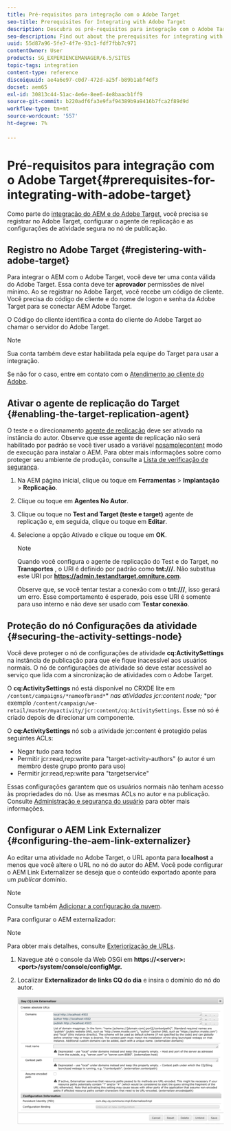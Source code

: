 ```yaml
---
title: Pré-requisitos para integração com o Adobe Target
seo-title: Prerequisites for Integrating with Adobe Target
description: Descubra os pré-requisitos para integração com o Adobe Target.
seo-description: Find out about the prerequisites for integrating with Adobe Target.
uuid: 55d87a96-5fe7-4f7e-93c1-fdf7fbb7c971
contentOwner: User
products: SG_EXPERIENCEMANAGER/6.5/SITES
topic-tags: integration
content-type: reference
discoiquuid: ae4a6e97-c0d7-472d-a25f-b89b1abf4df3
docset: aem65
exl-id: 30813c44-51ac-4e6e-8ee6-4e8baacb1ff9
source-git-commit: b220adf6fa3e9faf94389b9a9416b7fca2f89d9d
workflow-type: tm+mt
source-wordcount: '557'
ht-degree: 7%

---
```


# Pré-requisitos para integração com o Adobe Target{#prerequisites-for-integrating-with-adobe-target}

Como parte do [integração do AEM e do Adobe Target](/help/sites-administering/target.md), você precisa se registrar no Adobe Target, configurar o agente de replicação e as configurações de atividade segura no nó de publicação.

## Registro no Adobe Target {#registering-with-adobe-target}

Para integrar o AEM com o Adobe Target, você deve ter uma conta válida do Adobe Target. Essa conta deve ter **aprovador** permissões de nível mínimo. Ao se registrar no Adobe Target, você recebe um código de cliente. Você precisa do código de cliente e do nome de logon e senha da Adobe Target para se conectar AEM Adobe Target.

O Código do cliente identifica a conta do cliente do Adobe Target ao chamar o servidor do Adobe Target.

>[!NOTE]
>
>Sua conta também deve estar habilitada pela equipe do Target para usar a integração.
>
>Se não for o caso, entre em contato com o [Atendimento ao cliente do Adobe](https://docs.adobe.com/content/help/en/target/using/cmp-resources-and-contact-information.html).

## Ativar o agente de replicação do Target {#enabling-the-target-replication-agent}

O teste e o direcionamento [agente de replicação](/help/sites-deploying/replication.md) deve ser ativado na instância do autor. Observe que esse agente de replicação não será habilitado por padrão se você tiver usado a variável [nosamplecontent](/help/sites-deploying/configure-runmodes.md#using-samplecontent-and-nosamplecontent) modo de execução para instalar o AEM. Para obter mais informações sobre como proteger seu ambiente de produção, consulte a [Lista de verificação de segurança](/help/sites-administering/security-checklist.md).

1. Na AEM página inicial, clique ou toque em **Ferramentas** > **Implantação** > **Replicação**.
1. Clique ou toque em **Agentes No Autor**.
1. Clique ou toque no **Test and Target (teste e target)** agente de replicação e, em seguida, clique ou toque em **Editar**.
1. Selecione a opção Ativado e clique ou toque em **OK**.

   >[!NOTE]
   >
   >Quando você configura o agente de replicação do Test e do Target, no **Transportes** , o URI é definido por padrão como **tnt:///**. Não substitua este URI por **https://admin.testandtarget.omniture.com**.
   >
   >Observe que, se você tentar testar a conexão com o **tnt:///**, isso gerará um erro. Esse comportamento é esperado, pois esse URI é somente para uso interno e não deve ser usado com **Testar conexão**.

## Proteção do nó Configurações da atividade {#securing-the-activity-settings-node}

Você deve proteger o nó de configurações de atividade **cq:ActivitySettings** na instância de publicação para que ele fique inacessível aos usuários normais. O nó de configurações de atividade só deve estar acessível ao serviço que lida com a sincronização de atividades com o Adobe Target.

O **cq:ActivitySettings** nó está disponível no CRXDE lite em `/content/campaigns/*nameofbrand*`* *nas atividades jcr:content node;* *por exemplo `/content/campaign/we-retail/master/myactivity/jcr:content/cq:ActivitySettings`. Esse nó só é criado depois de direcionar um componente.

O **cq:ActivitySettings** nó sob a atividade jcr:content é protegido pelas seguintes ACLs:

* Negar tudo para todos
* Permitir jcr:read,rep:write para &quot;target-activity-authors&quot; (o autor é um membro deste grupo pronto para uso)
* Permitir jcr:read,rep:write para &quot;targetservice&quot;

Essas configurações garantem que os usuários normais não tenham acesso às propriedades do nó. Use as mesmas ACLs no autor e na publicação. Consulte [Administração e segurança do usuário](/help/sites-administering/security.md) para obter mais informações.

## Configurar o AEM Link Externalizer {#configuring-the-aem-link-externalizer}

Ao editar uma atividade no Adobe Target, o URL aponta para **localhost** a menos que você altere o URL no nó do autor do AEM. Você pode configurar o AEM Link Externalizer se deseja que o conteúdo exportado aponte para um *publicar* domínio.

>[!NOTE]
>
>Consulte também [Adicionar a configuração da nuvem](/help/sites-administering/experience-fragments-target.md#add-the-cloud-configuration).

Para configurar o AEM externalizador:

>[!NOTE]
>
>Para obter mais detalhes, consulte [Exteriorização de URLs](/help/sites-developing/externalizer.md).

1. Navegue até o console da Web OSGi em **https://&lt;server>:&lt;port>/system/console/configMgr.**
1. Localizar **Externalizador de links CQ do dia** e insira o domínio do nó do autor.

   ![chlimage_1-120](assets/aem-externalizer-01.png)
